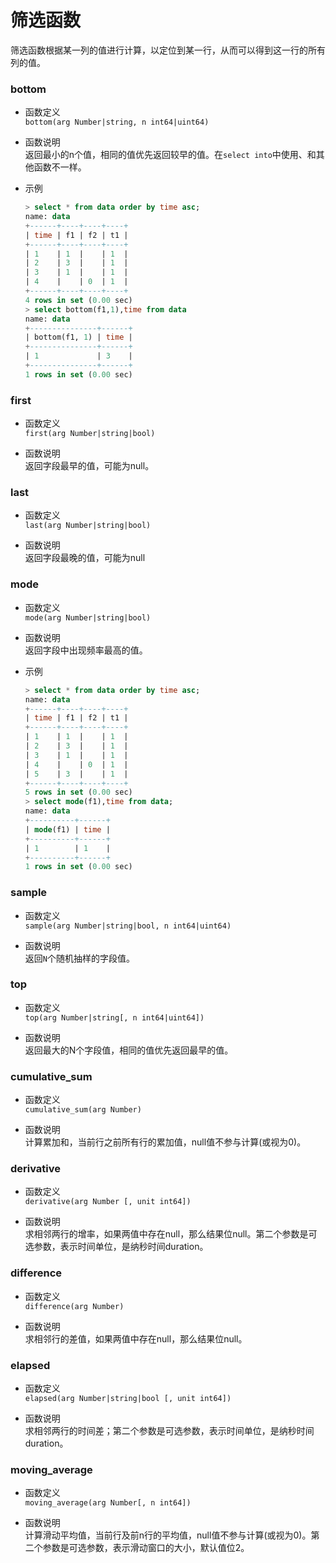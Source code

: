 # 筛选函数
筛选函数根据某一列的值进行计算，以定位到某一行，从而可以得到这一行的所有列的值。


### bottom

* 函数定义  
   `bottom(arg Number|string, n int64|uint64)`

* 函数说明  
    返回最小的n个值，相同的值优先返回较早的值。在`select into`中使用、和其他函数不一样。

* 示例
    ```sql
    > select * from data order by time asc;
    name: data
    +------+----+----+----+
    | time | f1 | f2 | t1 |
    +------+----+----+----+
    | 1    | 1  |    | 1  |
    | 2    | 3  |    | 1  |
    | 3    | 1  |    | 1  |
    | 4    |    | 0  | 1  |
    +------+----+----+----+
    4 rows in set (0.00 sec)
    > select bottom(f1,1),time from data
    name: data
    +---------------+------+
    | bottom(f1, 1) | time |
    +---------------+------+
    | 1             | 3    |
    +---------------+------+
    1 rows in set (0.00 sec)
    ```


### first

* 函数定义  
   `first(arg Number|string|bool)`

* 函数说明  
   返回字段最早的值，可能为null。

### last

* 函数定义  
  `last(arg Number|string|bool)`

* 函数说明  
  返回字段最晚的值，可能为null

### mode

* 函数定义  
`mode(arg Number|string|bool) `

* 函数说明  
返回字段中出现频率最高的值。

* 示例
    ```sql
    > select * from data order by time asc;
    name: data
    +------+----+----+----+
    | time | f1 | f2 | t1 |
    +------+----+----+----+
    | 1    | 1  |    | 1  |
    | 2    | 3  |    | 1  |
    | 3    | 1  |    | 1  |
    | 4    |    | 0  | 1  |
    | 5    | 3  |    | 1  |
    +------+----+----+----+
    5 rows in set (0.00 sec)
    > select mode(f1),time from data;
    name: data
    +----------+------+
    | mode(f1) | time |
    +----------+------+
    | 1        | 1    |
    +----------+------+
    1 rows in set (0.00 sec)
    ```

### sample

* 函数定义  
   `sample(arg Number|string|bool, n int64|uint64)`

* 函数说明  
  返回`N`个随机抽样的字段值。

### top

* 函数定义  
    `top(arg Number|string[, n int64|uint64])`

* 函数说明  
    返回最大的N个字段值，相同的值优先返回最早的值。



### cumulative_sum

* 函数定义  
  ` cumulative_sum(arg Number) `

* 函数说明  
  计算累加和，当前行之前所有行的累加值，null值不参与计算(或视为0)。


### derivative

* 函数定义  
    `derivative(arg Number [, unit int64])`

* 函数说明  
  求相邻两行的增率，如果两值中存在null，那么结果位null。第二个参数是可选参数，表示时间单位，是纳秒时间duration。 

### difference

* 函数定义  
  `difference(arg Number)`

* 函数说明  
  求相邻行的差值，如果两值中存在null，那么结果位null。

### elapsed

* 函数定义  
  `elapsed(arg Number|string|bool [, unit int64])`

* 函数说明  
  求相邻两行的时间差；第二个参数是可选参数，表示时间单位，是纳秒时间duration。

### moving_average

* 函数定义  
  `moving_average(arg Number[, n int64])`

* 函数说明  
  计算滑动平均值，当前行及前n行的平均值，null值不参与计算(或视为0)。第二个参数是可选参数，表示滑动窗口的大小，默认值位2。
